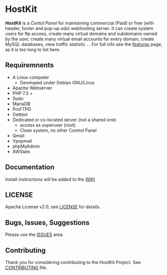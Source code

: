 # HostKit
***HostKit*** is a *Contol Panel* for maintaining commercial (Paid) or free (with header, footer and pop-up ads) webhosting server. It can create system users for ftp access, create many virtual domains and subdomains owned by the user, create many virtual email accounts for every domain, create MySQL databases, view traffic statistic ... For full info see the [features](FEATURES) page, as it is too long to list here.


## Requiremnents
* A Linux computer
  * Developed under Debian GNU/Linux
* Apache Webserver
* PHP 7.3 +
* Sudo
* MariaDB
* ProFTPD
* Gettext
* Dedicated or co-located server (not a shared one)
  * access as superuser (root).
  * Clean system, no other Control Panel
* Qmail
* Vpopmail
* phpMyAdmin
* AWStats


## Documentation
Install instructions will be added to the [WIKI](../../wiki)

## LICENSE
Apache License v2.0, see [LICENSE](LICENSE) for details.

## Bugs, Issues, Suggestions
Please use the [ISSUES](../../issues) area.

## Contributing
Thank you for considering contributing to the HostKit Project. See [CONTRIBUTING](CONTRIBUTING) file.
